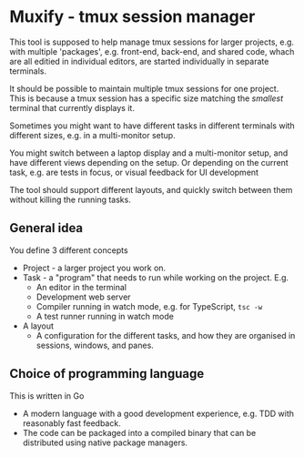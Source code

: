 # Muxify - tmux session manager

This tool is supposed to help manage tmux sessions for larger projects, e.g.
with multiple 'packages', e.g. front-end, back-end, and shared code, whach are
all editied in individual editors, are started individually in separate
terminals.

It should be possible to maintain multiple tmux sessions for one project. This
is because a tmux session has a specific size matching the _smallest_ terminal
that currently displays it.

Sometimes you might want to have different tasks in different terminals with
different sizes, e.g. in a multi-monitor setup.

You might switch between a laptop display and a multi-monitor setup, and have
different views depending on the setup. Or depending on the current task, e.g.
are tests in focus, or visual feedback for UI development

The tool should support different layouts, and quickly switch between them
without killing the running tasks.

## General idea

You define 3 different concepts

- Project - a larger project you work on.
- Task - a "program" that needs to run while working on the project. E.g.
  - An editor in the terminal
  - Development web server
  - Compiler running in watch mode, e.g. for TypeScript, `tsc -w`
  - A test runner running in watch mode
- A layout
  - A configuration for the different tasks, and how they are organised in
    sessions, windows, and panes.

## Choice of programming language

This is written in Go
- A modern language with a good development experience, e.g. TDD with reasonably
  fast feedback.
- The code can be packaged into a compiled binary that can be distributed using
  native package managers.
